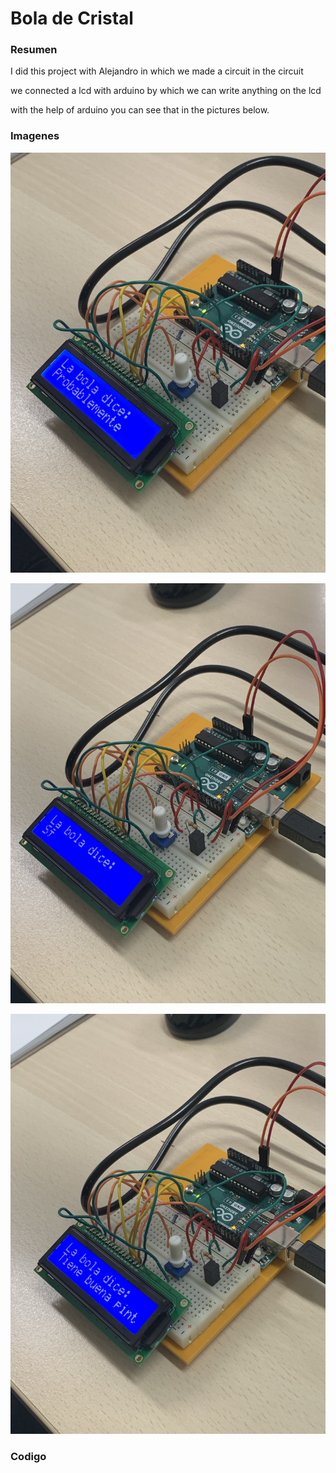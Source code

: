 # Bola de Cristal


### Resumen

I did this project with Alejandro in which we made a circuit in the circuit 


we connected a lcd with arduino by which we can write anything on the lcd 


with the help of arduino you can see that in the pictures below.

### Imagenes



![](https://raw.githubusercontent.com/Hanzla55/Arduino/main/bola%201.jpg)



![](https://raw.githubusercontent.com/Hanzla55/Arduino/main/bola%202.jpg)



![](https://raw.githubusercontent.com/Hanzla55/Arduino/main/bola%203.jpg)



### Codigo
